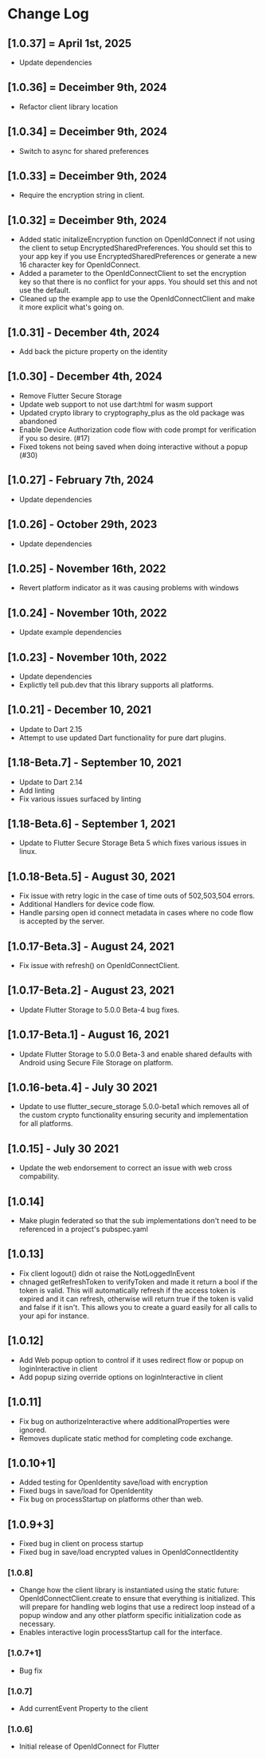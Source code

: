 # Change Log

## [1.0.37] = April 1st, 2025

- Update dependencies

## [1.0.36] = Deceimber 9th, 2024

- Refactor client library location

## [1.0.34] = Deceimber 9th, 2024

- Switch to async for shared preferences

## [1.0.33] = Deceimber 9th, 2024

- Require the encryption string in client.

## [1.0.32] = Deceimber 9th, 2024

- Added static initalizeEncryption function on OpenIdConnect if not using the client to setup EncryptedSharedPreferences. You should set this to your app key if you use EncryptedSharedPreferences or generate a new 16 character key for OpenIdConnect.
- Added a parameter to the OpenIdConnectClient to set the encryption key so that there is no conflict for your apps. You should set this and not use the default.
- Cleaned up the example app to use the OpenIdConnectClient and make it more explicit what's going on.

## [1.0.31] - December 4th, 2024

- Add back the picture property on the identity

## [1.0.30] - December 4th, 2024

- Remove Flutter Secure Storage
- Update web support to not use dart:html for wasm support
- Updated crypto library to cryptography_plus as the old package was abandoned
- Enable Device Authorization code flow with code prompt for verification if you so desire. (#17)
- Fixed tokens not being saved when doing interactive without a popup (#30)

## [1.0.27] - February 7th, 2024

- Update dependencies

## [1.0.26] - October 29th, 2023

- Update dependencies

## [1.0.25] - November 16th, 2022

- Revert platform indicator as it was causing problems with windows

## [1.0.24] - November 10th, 2022

- Update example dependencies

## [1.0.23] - November 10th, 2022

- Update dependencies
- Explictly tell pub.dev that this library supports all platforms.

## [1.0.21] - December 10, 2021

- Update to Dart 2.15
- Attempt to use updated Dart functionality for pure dart plugins.

## [1.18-Beta.7] - September 10, 2021

- Update to Dart 2.14
- Add linting
- Fix various issues surfaced by linting

## [1.18-Beta.6] - September 1, 2021

- Update to Flutter Secure Storage Beta 5 which fixes various issues in linux.

## [1.0.18-Beta.5] - August 30, 2021

- Fix issue with retry logic in the case of time outs of 502,503,504 errors.
- Additional Handlers for device code flow.
- Handle parsing open id connect metadata in cases where no code flow is accepted by the server.

## [1.0.17-Beta.3] - August 24, 2021

- Fix issue with refresh() on OpenIdConnectClient.

## [1.0.17-Beta.2] - August 23, 2021

- Update Flutter Storage to 5.0.0 Beta-4 bug fixes.

## [1.0.17-Beta.1] - August 16, 2021

- Update Flutter Storage to 5.0.0 Beta-3 and enable shared defaults with Android using Secure File Storage on platform.

## [1.0.16-beta.4] - July 30 2021

- Update to use flutter_secure_storage 5.0.0-beta1 which removes all of the custom crypto functionality ensuring security and implementation for all platforms.

## [1.0.15] - July 30 2021

- Update the web endorsement to correct an issue with web cross compability.

## [1.0.14]

- Make plugin federated so that the sub implementations don't need to be referenced in a project's pubspec.yaml

## [1.0.13]

- Fix client logout() didn ot raise the NotLoggedInEvent
- chnaged getRefreshToken to verifyToken and made it return a bool if the token is valid. This will automatically refresh if the access token is expired and it can refresh, otherwise will return true if the token is valid and false if it isn't. This allows you to create a guard easily for all calls to your api for instance.

## [1.0.12]

- Add Web popup option to control if it uses redirect flow or popup on loginInteractive in client
- Add popup sizing override options on loginInteractive in client

## [1.0.11]

- Fix bug on authorizeInteractive where additionalProperties were ignored.
- Removes duplicate static method for completing code exchange.

## [1.0.10+1]

- Added testing for OpenIdentity save/load with encryption
- Fixed bugs in save/load for OpenIdentity
- Fix bug on processStartup on platforms other than web.

## [1.0.9+3]

- Fixed bug in client on process startup
- Fixed bug in save/load encrypted values in OpenIdConnectIdentity

### [1.0.8]

- Change how the client library is instantiated using the static future: OpenIdConnectClient.create to ensure that everything is initialized. This will prepare for handling web logins that use a redirect loop instead of a popup window and any other platform specific initialization code as necessary.
- Enables interactive login processStartup call for the interface.

### [1.0.7+1]

- Bug fix

### [1.0.7]

- Add currentEvent Property to the client

### [1.0.6]

- Initial release of OpenIdConnect for Flutter
